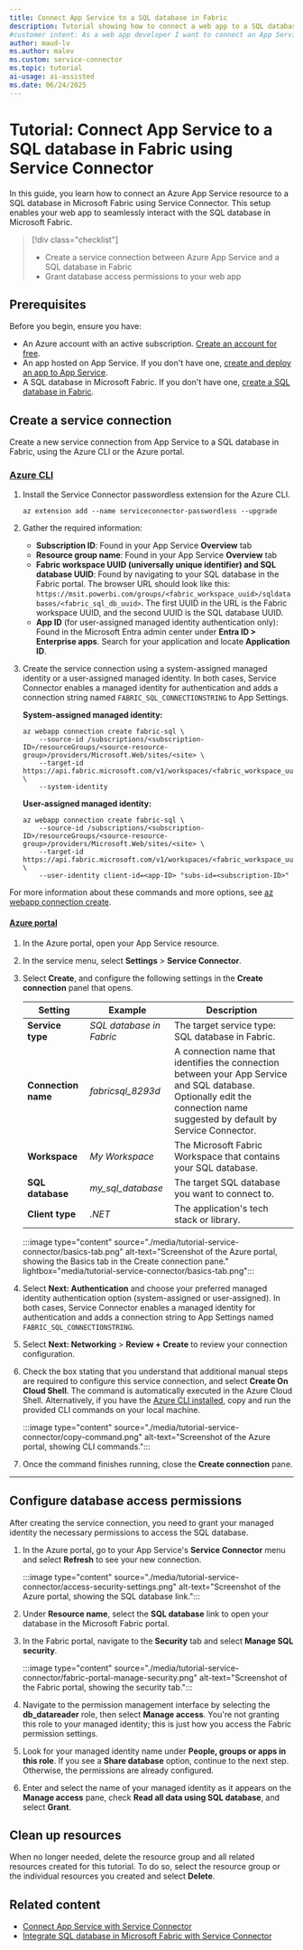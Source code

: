 ```yaml
---
title: Connect App Service to a SQL database in Fabric
description: Tutorial showing how to connect a web app to a SQL database in Microsoft Fabric using Service Connector
#customer intent: As a web app developer I want to connect an App Service resource to a SQL database in Fabric so that my app can reach the SQL database in Microsoft Fabric.
author: maud-lv
ms.author: malev
ms.custom: service-connector
ms.topic: tutorial
ai-usage: ai-assisted
ms.date: 06/24/2025
---
```


# Tutorial: Connect App Service to a SQL database in Fabric using Service Connector

In this guide, you learn how to connect an Azure App Service resource to a SQL database in Microsoft Fabric using Service Connector. This setup enables your web app to seamlessly interact with the SQL database in Microsoft Fabric.

> [!div class="checklist"]
> * Create a service connection between Azure App Service and a SQL database in Fabric
> * Grant database access permissions to your web app

## Prerequisites

Before you begin, ensure you have:

* An Azure account with an active subscription. [Create an account for free](https://azure.microsoft.com/free).
* An app hosted on App Service. If you don't have one, [create and deploy an app to App Service](/azure/app-service/quickstart-dotnetcore).
* A SQL database in Microsoft Fabric. If you don't have one, [create a SQL database in Fabric](./create.md).

## Create a service connection

Create a new service connection from App Service to a SQL database in Fabric, using the Azure CLI or the Azure portal.

### [Azure CLI](#tab/azure-cli)

1. Install the Service Connector passwordless extension for the Azure CLI.

    ```azurecli
    az extension add --name serviceconnector-passwordless --upgrade
    ```

1. Gather the required information:

   - **Subscription ID**: Found in your App Service **Overview** tab
   - **Resource group name**: Found in your App Service **Overview** tab
   - **Fabric workspace UUID (universally unique identifier) and SQL database UUID**: Found by navigating to your SQL database in the Fabric portal. The browser URL should look like this: `https://msit.powerbi.com/groups/<fabric_workspace_uuid>/sqldatabases/<fabric_sql_db_uuid>`. The first UUID in the URL is the Fabric workspace UUID, and the second UUID is the SQL database UUID.
   - **App ID** (for user-assigned managed identity authentication only): Found in the Microsoft Entra admin center under **Entra ID > Enterprise apps**. Search for your application and locate **Application ID**.


1. Create the service connection using a system-assigned managed identity or a user-assigned managed identity. In both cases, Service Connector enables a managed identity for authentication and adds a connection string named `FABRIC_SQL_CONNECTIONSTRING` to App Settings.

    **System-assigned managed identity:**

    ```azurecli
    az webapp connection create fabric-sql \
        --source-id /subscriptions/<subscription-ID>/resourceGroups/<source-resource-group>/providers/Microsoft.Web/sites/<site> \
        --target-id https://api.fabric.microsoft.com/v1/workspaces/<fabric_workspace_uuid>/SqlDatabases/<fabric_sql_db_uuid> \
        --system-identity
    ```

    **User-assigned managed identity:**

    ```azurecli
    az webapp connection create fabric-sql \
        --source-id /subscriptions/<subscription-ID>/resourceGroups/<source-resource-group>/providers/Microsoft.Web/sites/<site> \
        --target-id https://api.fabric.microsoft.com/v1/workspaces/<fabric_workspace_uuid>/SqlDatabases/<fabric_sql_db_uuid> \
        --user-identity client-id=<app-ID> "subs-id=<subscription-ID>"
    ```

For more information about these commands and more options, see [az webapp connection create](/cli/azure/webapp/connection/create#az-webapp-connection-create-fabric-sql).

#### [Azure portal](#tab/az-portal)

1. In the Azure portal, open your App Service resource.
1. In the service menu, select **Settings** > **Service Connector**.
1. Select **Create**, and configure the following settings in the **Create connection** panel that opens.

    | Setting             | Example           | Description                                                                                                                                               |
    |---------------------|-------------------|-----------------------------------------------------------------------------------------------------------------------------------------------------------|
    | **Service type**    | *SQL database in Fabric*      | The target service type: SQL database in Fabric.                                                                                              |
    | **Connection name** | *fabricsql_8293d* | A connection name that identifies the connection between your App Service and SQL database. Optionally edit the connection name suggested by default by Service Connector. |
    | **Workspace**       | *My Workspace*    | The Microsoft Fabric Workspace that contains your SQL database.                                                                                            |
    | **SQL database**    | *my_sql_database* | The target SQL database you want to connect to.                                                                                                           |
    | **Client type**     | *.NET*            | The application's tech stack or library.                                                                                                                  |
        
    :::image type="content" source="./media/tutorial-service-connector/basics-tab.png" alt-text="Screenshot of the Azure portal, showing the Basics tab in the Create connection pane."  lightbox="media/tutorial-service-connector/basics-tab.png":::

1. Select **Next: Authentication** and choose your preferred managed identity authentication option (system-assigned or user-assigned). In both cases, Service Connector enables a managed identity for authentication and adds a connection string to App Settings named `FABRIC_SQL_CONNECTIONSTRING`.
1. Select **Next: Networking** > **Review + Create** to review your connection configuration.
1. Check the box stating that you understand that additional manual steps are required to configure this service connection, and select **Create On Cloud Shell**. The command is automatically executed in the Azure Cloud Shell. Alternatively, if you have the [Azure CLI installed](/cli/azure/install-azure-cli-windows), copy and run the provided CLI commands on your local machine.

    :::image type="content" source="./media/tutorial-service-connector/copy-command.png" alt-text="Screenshot of the Azure portal, showing CLI commands.":::

1. Once the command finishes running, close the **Create connection** pane.
---

## Configure database access permissions

After creating the service connection, you need to grant your managed identity the necessary permissions to access the SQL database.

1. In the Azure portal, go to your App Service's **Service Connector** menu and select **Refresh** to see your new connection.

    :::image type="content" source="./media/tutorial-service-connector/access-security-settings.png" alt-text="Screenshot of the Azure portal, showing the SQL database link.":::

1. Under **Resource name**, select the **SQL database** link to open your database in the Microsoft Fabric portal.

1. In the Fabric portal, navigate to the **Security** tab and select **Manage SQL security**.

    :::image type="content" source="./media/tutorial-service-connector/fabric-portal-manage-security.png" alt-text="Screenshot of the Fabric portal, showing the security tab.":::

1. Navigate to the permission management interface by selecting the **db_datareader** role, then select **Manage access**. You're not granting this role to your managed identity; this is just how you access the Fabric permission settings.
1. Look for your managed identity name under **People, groups or apps in this role**. If you see a **Share database** option, continue to the next step. Otherwise, the permissions are already configured.
1. Enter and select the name of your managed identity as it appears on the **Manage access** pane, check **Read all data using SQL database**, and select **Grant**.

## Clean up resources

When no longer needed, delete the resource group and all related resources created for this tutorial. To do so, select the resource group or the individual resources you created and select **Delete**.

## Related content

- [Connect App Service with Service Connector](/azure/service-connector/quickstart-portal-app-service-connection)
- [Integrate SQL database in Microsoft Fabric with Service Connector](/azure/service-connector/how-to-integrate-fabric-sql)

